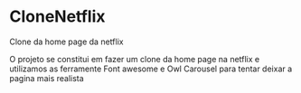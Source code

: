 # CloneNetflix
Clone da home page da netflix 

O projeto se constitui em fazer um clone da home page na netflix e utilizamos as ferramente Font awesome e Owl Carousel para tentar deixar a pagina mais realista
